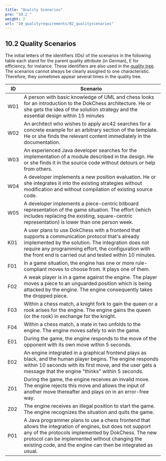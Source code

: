 ```yaml
---
title: "Quality Scenarios"
pre: "10.2 "
weight: 2
url: "10_qualityrequirements/02_qualityscenarios"
---
```


## 10.2 Quality Scenarios

The initial letters of the identifiers (IDs) of the scenarios in the following table each stand for the parent quality attribute (in German), E for efficiency, for instance.
These identifiers are also used in the [quality tree](/en/10_qualityrequirements/01_utilitytree/).
The scenarios cannot always be clearly assigned to one characteristic.
Therefore, they sometimes appear several times in the quality tree.

| ID | Scenario           |
|-----|--------------------|
| W01 | A person with basic knowledge of UML and chess looks for an introduction to the DokChess architecture. He or she gets the idea of the solution strategy and the essential design within 15 minutes |
| W02 | An architect who wishes to apply arc42 searches for a concrete example for an arbitrary section of the template. He or she finds the relevant content immediately in the documentation.|
| W03 | An experienced Java developer searches for the implementation of a module described in the design. He or she finds it in the source code without detours or help from others. |
| W04 | A developer implements a new position evaluation. He or she integrates it into the existing strategies without modification and without compilation of existing source code. |
| W05 | A developer implements a piece-centric bitboard representation of the game situation. The effort (which includes replacing the existing, square-centric representation) is lower than one person week. |
| K01 |  A user plans to use DokChess with a frontend that supports a communication protocol that's already implemented by the solution. The integration does not require any programming effort, the configuration with the front end is carried out and tested within 10 minutes. |
| F01 | In a game situation, the engine has one or more rule-compliant moves to choose from. It plays one of them. |
| F02 | A weak player is in a game against the engine. The player moves a piece to an unguarded position which is being attacked by the engine. The engine consequently takes the dropped piece. |
| F03 | Within a chess match, a knight fork to gain the queen or a rook arises for the engine. The engine gains the queen (or the rook) in exchange for the knight. |
| F04 | Within a chess match, a mate in two unfolds to the engine. The engine moves safely to win the game. |
| E01 | During the game, the engine responds to the move of the opponent with its own move within 5 seconds. |
| E02 |An engine integrated in a graphical frontend plays as black, and the human player begins. The engine responds within 10 seconds with its first move, and the user gets a message that the engine "thinks" within 5 seconds. |
| Z01 | During the game, the engine receives an invalid move. The engine rejects this move and allows the input of another move thereafter and plays on in an error-free way. |
| Z02 | The engine receives an illegal position to start the game. The engine recognizes the situation and quits the game. |
| P01 | A Java programmer plans to use a chess frontend that allows the integration of engines, but does not support any of the protocols implemented by DokChess. The new protocol can be implemented without changing the existing code, and the engine can then be integrated as usual. |
